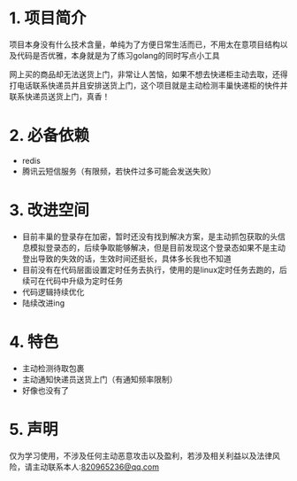 # 1. 项目简介
项目本身没有什么技术含量，单纯为了方便日常生活而已，不用太在意项目结构以及代码是否优雅，本身就是为了练习golang的同时写点小工具

网上买的商品却无法送货上门，非常让人苦恼，如果不想去快递柜主动去取，还得打电话联系快递员并且安排送货上门，这个项目就是主动检测丰巢快递柜的快件并联系快递员送货上门，真香！

# 2. 必备依赖
- redis
- 腾讯云短信服务（有限频，若快件过多可能会发送失败）

# 3. 改进空间
- 目前丰巢的登录存在加密，暂时还没有找到解决方案，是主动抓包获取的头信息模拟登录态的，后续争取能够解决，但是目前发现这个登录态如果不是主动登出导致的失效的话，生效时间还挺长，具体多长我也不知道
- 目前没有在代码层面设置定时任务去执行，使用的是linux定时任务去跑的，后续可在代码中升级为定时任务
- 代码逻辑持续优化
- 陆续改进ing

# 4. 特色
- 主动检测待取包裹
- 主动通知快递员送货上门（有通知频率限制）
- 好像也没有了

# 5. 声明
仅为学习使用，不涉及任何主动恶意攻击以及盈利，若涉及相关利益以及法律风险，请主动联系本人:820965236@qq.com